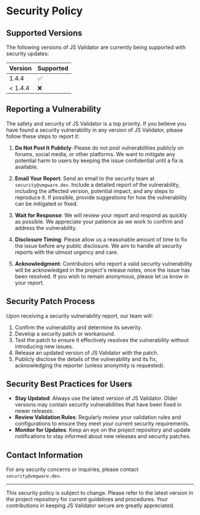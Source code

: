 # Security Policy

## Supported Versions

The following versions of JS Validator are currently being supported with security updates:

| Version | Supported          |
| ------- | ------------------ |
| 1.4.4   | :white_check_mark: |
| < 1.4.4 | :x:                |

## Reporting a Vulnerability

The safety and security of JS Validator is a top priority. If you believe you have found a security vulnerability in any version of JS Validator, please follow these steps to report it:

1. **Do Not Post It Publicly**: Please do not post vulnerabilities publicly on forums, social media, or other platforms. We want to mitigate any potential harm to users by keeping the issue confidential until a fix is available.

2. **Email Your Report**: Send an email to the security team at `security@vmgware.dev`. Include a detailed report of the vulnerability, including the affected version, potential impact, and any steps to reproduce it. If possible, provide suggestions for how the vulnerability can be mitigated or fixed.

3. **Wait for Response**: We will review your report and respond as quickly as possible. We appreciate your patience as we work to confirm and address the vulnerability.

4. **Disclosure Timing**: Please allow us a reasonable amount of time to fix the issue before any public disclosure. We aim to handle all security reports with the utmost urgency and care.

5. **Acknowledgment**: Contributors who report a valid security vulnerability will be acknowledged in the project's release notes, once the issue has been resolved. If you wish to remain anonymous, please let us know in your report.

## Security Patch Process

Upon receiving a security vulnerability report, our team will:

1. Confirm the vulnerability and determine its severity.
2. Develop a security patch or workaround.
3. Test the patch to ensure it effectively resolves the vulnerability without introducing new issues.
4. Release an updated version of JS Validator with the patch.
5. Publicly disclose the details of the vulnerability and its fix, acknowledging the reporter (unless anonymity is requested).

## Security Best Practices for Users

- **Stay Updated**: Always use the latest version of JS Validator. Older versions may contain security vulnerabilities that have been fixed in newer releases.
- **Review Validation Rules**: Regularly review your validation rules and configurations to ensure they meet your current security requirements.
- **Monitor for Updates**: Keep an eye on the project repository and update notifications to stay informed about new releases and security patches.

## Contact Information

For any security concerns or inquiries, please contact `security@vmgware.dev`.

---

This security policy is subject to change. Please refer to the latest version in the project repository for current guidelines and procedures. Your contributions in keeping JS Validator secure are greatly appreciated.
